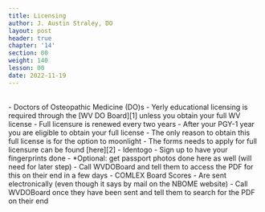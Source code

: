 ```yaml
---
title: Licensing
author: J. Austin Straley, DO
layout: post
header: true
chapter: '14'
section: 00
weight: 140
lesson: 00
date: 2022-11-19
---
```


<br>
- Doctors of Osteopathic Medicine (DO)s
    - Yerly educational licensing is required through the [WV DO Board][1] unless you obtain your full WV license
        - Full licensure is renewed every two years
            - After your PGY-1 year you are eligible to obtain your full license
        - The only reason to obtain this full license is for the option to moonlight
    - The forms needs to apply for full licensure can be found [here][2]
    - Identogo
        - Sign up to have your fingerprints done
			- *Optional: get passport photos done here as well (will need for later step)
			- Call WVDOBoard and tell them to access the PDF for this on their end in a few days
    - COMLEX Board Scores
        - Are sent electronically (even though it says by mail on the NBOME website)
        - Call WVDOBoard once they have been sent and tell them to search for the PDF on their end



[1]: https://www.wvbdosteo.org/
[2]: https://www.wvbdosteo.org/licensing/do/app/index.asp

